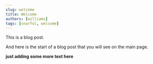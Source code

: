 ```yaml
---
slug: welcome
title: Welcome
authors: [williams]
tags: [snarful, welcome]
---
```


This is a blog post.

And here is the start of a blog post that you will see on the main page.

<!-- truncate -->

**just adding some more text here**
